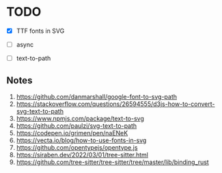 # TODO

- [x] TTF fonts in SVG
- [ ] async
- [ ] text-to-path


## Notes

1. https://github.com/danmarshall/google-font-to-svg-path
2. https://stackoverflow.com/questions/26594555/d3js-how-to-convert-svg-text-to-path
3. https://www.npmjs.com/package/text-to-svg
4. https://github.com/paulzi/svg-text-to-path
5. https://codepen.io/grimen/pen/naENeK
6. https://vecta.io/blog/how-to-use-fonts-in-svg
7. https://github.com/opentypejs/opentype.js
8. https://siraben.dev/2022/03/01/tree-sitter.html
9. https://github.com/tree-sitter/tree-sitter/tree/master/lib/binding_rust
